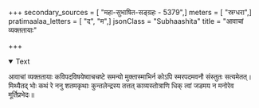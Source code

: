 +++
secondary_sources = [ "महा-सुभाषित-सङ्ग्रहः - 5379",]
meters = [ "स्रग्धरा",]
pratimaalaa_letters = [ "द", "म",]
jsonClass = "Subhaashita"
title = "आवाचां व्यक्ततायाः"

+++

<details open><summary>Text</summary>

आवाचां व्यक्ततायाः कविपदविषयेष्वाचचष्टे समन्यो मुक्तास्माभिर्न कोऽपि स्मरपदमवनौ संस्तुतः सत्यमेतत्।  
मिथ्यैतद् भोः कथं रे ननु शतमकृथाः कुन्तलेन्द्रस्य तत्तत् काव्यस्तोत्राणि धिक् त्वां जडमय न मनोरेव मूर्तिप्रभेदः॥
</details>
